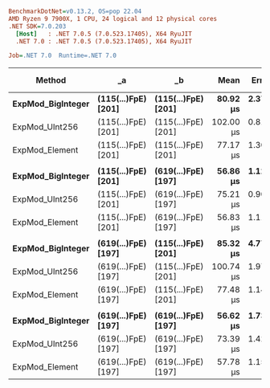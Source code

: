 ``` ini

BenchmarkDotNet=v0.13.2, OS=pop 22.04
AMD Ryzen 9 7900X, 1 CPU, 24 logical and 12 physical cores
.NET SDK=7.0.203
  [Host]   : .NET 7.0.5 (7.0.523.17405), X64 RyuJIT
  .NET 7.0 : .NET 7.0.5 (7.0.523.17405), X64 RyuJIT

Job=.NET 7.0  Runtime=.NET 7.0

```

| Method                | _a                      | _b                      |         Mean |        Error |        StdDev |       Median |    Ratio |  RatioSD |   Gen0 | Allocated | Alloc Ratio |
|-----------------------|-------------------------|-------------------------|-------------:|-------------:|--------------:|-------------:|---------:|---------:|-------:|----------:|------------:|
| **ExpMod_BigInteger** | **(115(...)FpE) [201]** | **(115(...)FpE) [201]** | **80.92 μs** | **2.378 μs** |  **7.010 μs** | **83.47 μs** | **1.00** | **0.00** |  **-** |  **56 B** |    **1.00** |
| ExpMod_UInt256        | (115(...)FpE) [201]     | (115(...)FpE) [201]     |    102.00 μs |     0.817 μs |      0.725 μs |    101.89 μs |     1.27 |     0.13 |      - |         - |        0.00 |
| ExpMod_Element        | (115(...)FpE) [201]     | (115(...)FpE) [201]     |     77.17 μs |     1.307 μs |      1.223 μs |     77.04 μs |     0.96 |     0.09 | 0.9766 |   81920 B |    1,462.86 |
|                       |                         |                         |              |              |               |              |          |          |        |           |             |
| **ExpMod_BigInteger** | **(115(...)FpE) [201]** | **(619(...)FpE) [197]** | **56.86 μs** | **1.125 μs** |  **2.194 μs** | **57.13 μs** | **1.00** | **0.00** |  **-** |  **56 B** |    **1.00** |
| ExpMod_UInt256        | (115(...)FpE) [201]     | (619(...)FpE) [197]     |     75.21 μs |     0.904 μs |      0.755 μs |     75.39 μs |     1.32 |     0.05 |      - |         - |        0.00 |
| ExpMod_Element        | (115(...)FpE) [201]     | (619(...)FpE) [197]     |     56.83 μs |     1.111 μs |      1.557 μs |     56.27 μs |     1.01 |     0.05 | 0.6714 |   60800 B |    1,085.71 |
|                       |                         |                         |              |              |               |              |          |          |        |           |             |
| **ExpMod_BigInteger** | **(619(...)FpE) [197]** | **(115(...)FpE) [201]** | **85.32 μs** | **4.773 μs** | **14.072 μs** | **94.59 μs** | **1.00** | **0.00** |  **-** |  **56 B** |    **1.00** |
| ExpMod_UInt256        | (619(...)FpE) [197]     | (115(...)FpE) [201]     |    100.74 μs |     1.978 μs |      2.198 μs |     99.62 μs |     1.13 |     0.17 |      - |         - |        0.00 |
| ExpMod_Element        | (619(...)FpE) [197]     | (115(...)FpE) [201]     |     77.48 μs |     1.148 μs |      1.074 μs |     77.70 μs |     0.82 |     0.04 | 0.9766 |   81920 B |    1,462.86 |
|                       |                         |                         |              |              |               |              |          |          |        |           |             |
| **ExpMod_BigInteger** | **(619(...)FpE) [197]** | **(619(...)FpE) [197]** | **56.62 μs** | **1.738 μs** |  **5.126 μs** | **58.55 μs** | **1.00** | **0.00** |  **-** |  **56 B** |    **1.00** |
| ExpMod_UInt256        | (619(...)FpE) [197]     | (619(...)FpE) [197]     |     73.39 μs |     1.427 μs |      1.402 μs |     72.99 μs |     1.27 |     0.14 |      - |         - |        0.00 |
| ExpMod_Element        | (619(...)FpE) [197]     | (619(...)FpE) [197]     |     57.78 μs |     1.155 μs |      2.253 μs |     56.79 μs |     1.02 |     0.10 | 0.6714 |   60800 B |    1,085.71 |
